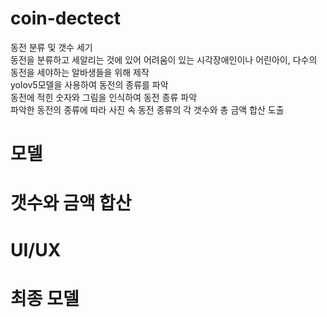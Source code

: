 # coin-dectect

 동전 분류 및 갯수 세기  
 동전을 분류하고 세알리는 것에 있어 어려움이 있는 시각장애인이나 어린아이, 다수의 동전을 세야하는 알바생들을 위해 제작  
 yolov5모델을 사용하여 동전의 종류를 파악  
동전에 적힌 숫자와 그림을 인식하여 동전 종류 파악  
파악한 동전의 종류에 따라 사진 속 동전 종류의 각 갯수와 총 금액 합산 도출  

# 모델

# 갯수와 금액 합산

# UI/UX

# 최종 모델
